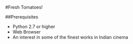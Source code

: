 #Fresh Tomatoes!

##Prerequisites

- Python 2.7 or higher
- Web Browser
- An interest in some of the finest works in Indian cinema
